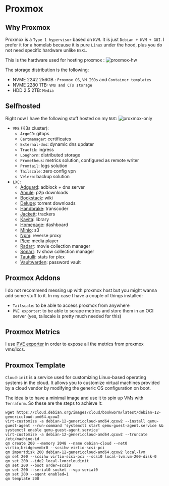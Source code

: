 # Proxmox

## Why Proxmox
Proxmox is a `Type 1 hypervisor` based on `KVM`. It is just `Debian + KVM + GUI`. I prefer it for a homelab because it is pure `Linux` under the hood, plus you do not need specific hardware unlike `ESXi`.

This is the hardware used for hosting proxmox :
![proxmox-hw](https://github.com/user-attachments/assets/52d64f7f-adcc-47c4-8ab5-a477c270549c)

The storage distribution is the following:

- NVME 2242 256GB : ``Proxmox OS``, ``VM ISOs`` and ``Container templates``
- NVME 2280 1TB: ``VMs and CTs storage``
- HDD 2.5 2TB: ``Media``

## Selfhosted
Right now I have the following stuff hosted on my `NUC`:
![proxmox-only](https://github.com/user-attachments/assets/cb60ca76-07f9-4811-a177-aca02df8119f)
- ``VMS`` (K3s cluster):
  - ``ArgoCD``: gitops
  - ``Certmanager``: certificates
  - ``External-dns``: dynamic dns updater
  - ``Traefik``: ingress
  - ``Longhorn``: distributed storage
  - ``Prometheus``: metrics solution, configured as remote writer
  - ``Promtail``: logs solution
  - ``Tailscale``: zero config vpn
  - ``Velero``: backup solution
- ``LXC``:
  - [Adguard](/docker/adguard): adblock + dns server
  - [Amule](/docker/amule): p2p downloads
  - [Bookstack](/docker/bookstack): wiki
  - [Deluge](/docker/deluge): torrent downloads
  - [Handbrake](/docker/handbrake): transcoder
  - [Jackett](/docker/jackett): trackers
  - [Kavita](/docker/kavita): library
  - [Homepage](/docker/homepage): dashboard
  - [Minio](/docker/minio): s3 
  - [Npm](/docker/nginx): reverse proxy
  - [Plex](/docker/plex): media player
  - [Radarr](/docker/radarr): movie collection manager
  - [Sonarr](/docker/sonarr): tv show collection manager
  - [Tautulli](/docker/tautulli): stats for plex
  - [Vaultwarden](/docker/vaultwarden): password vault

## Proxmox Addons
I do not recommend messing up with proxmox host but you might wanna add some stuff to it. In my case I have a couple of things installed:

- ``Tailscale``: to be able to access proxmox from anywhere
- ``PVE exporter``: to be able to scrape metrics and store them in an OCI server (yes, tailscale is pretty much needed for this)

## Proxmox Metrics
I use [PVE exporter](/observability/prometheus/README.md) in order to expose all the metrics from proxmox vms/lxcs.

## Proxmox Template
``Cloud-init`` is a service used for customizing Linux-based operating systems in the cloud. It allows you to customize virtual machines provided by a cloud vendor by modifying the generic OS configuration on boot.
 
The idea is to have a minimal image and use it to spin up VMs with `Terraform`. So these are the steps to achieve it:
```
wget https://cloud.debian.org/images/cloud/bookworm/latest/debian-12-genericcloud-amd64.qcow2
virt-customize -a debian-12-genericcloud-amd64.qcow2 --install qemu-guest-agent --run-command 'systemctl start qemu-guest-agent.service && systemctl enable qemu-guest-agent.service'
virt-customize -a debian-12-genericcloud-amd64.qcow2 --truncate /etc/machine-id
qm create 200 --memory 2048 --name debian-cloud --net0 virtio,bridge=vmbr0 --scsihw virtio-scsi-pci
qm importdisk 200 debian-12-genericcloud-amd64.qcow2 local-lvm
qm set 200 --scsihw virtio-scsi-pci --scsi0 local-lvm:vm-200-disk-0   
qm set 200 --ide2 local-lvm:cloudinit
qm set 200 --boot order=scsi0
qm set 200 --serial0 socket --vga serial0
qm set 200 --agent enabled=1
qm template 200
```
